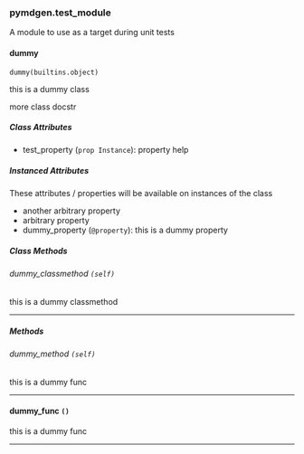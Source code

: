 ### pymdgen.test_module

A module to use as a target during unit tests

#### dummy

```
dummy(builtins.object)
```

this is a dummy class


more class docstr


##### Class Attributes

- test_property (`prop Instance`): property help

##### Instanced Attributes

These attributes / properties will be available on instances of the class

- another arbitrary property
- arbitrary property
- dummy_property (`@property`): this is a dummy property

##### Class Methods

###### dummy_classmethod `(self)`

this is a dummy classmethod 

---

##### Methods

###### dummy_method `(self)`

this is a dummy func 

---

#### dummy_func `()`

this is a dummy func 

---